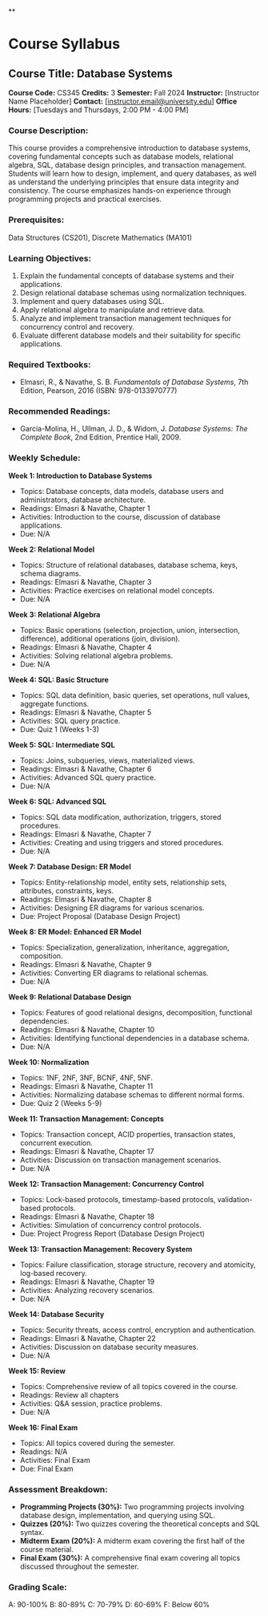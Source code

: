 **
# Course Syllabus
## Course Title: Database Systems
**Course Code:** CS345
**Credits:** 3
**Semester:** Fall 2024
**Instructor:** [Instructor Name Placeholder]
**Contact:** [instructor.email@university.edu]
**Office Hours:** [Tuesdays and Thursdays, 2:00 PM - 4:00 PM]

### Course Description:
This course provides a comprehensive introduction to database systems, covering fundamental concepts such as database models, relational algebra, SQL, database design principles, and transaction management. Students will learn how to design, implement, and query databases, as well as understand the underlying principles that ensure data integrity and consistency. The course emphasizes hands-on experience through programming projects and practical exercises.

### Prerequisites:
Data Structures (CS201), Discrete Mathematics (MA101)

### Learning Objectives:
1.  Explain the fundamental concepts of database systems and their applications.
2.  Design relational database schemas using normalization techniques.
3.  Implement and query databases using SQL.
4.  Apply relational algebra to manipulate and retrieve data.
5.  Analyze and implement transaction management techniques for concurrency control and recovery.
6.  Evaluate different database models and their suitability for specific applications.

### Required Textbooks:
- Elmasri, R., & Navathe, S. B. *Fundamentals of Database Systems*, 7th Edition, Pearson, 2016 (ISBN: 978-0133970777)

### Recommended Readings:
- Garcia-Molina, H., Ullman, J. D., & Widom, J. *Database Systems: The Complete Book*, 2nd Edition, Prentice Hall, 2009.

### Weekly Schedule:
**Week 1: Introduction to Database Systems**
- Topics: Database concepts, data models, database users and administrators, database architecture.
- Readings: Elmasri & Navathe, Chapter 1
- Activities: Introduction to the course, discussion of database applications.
- Due: N/A

**Week 2: Relational Model**
- Topics: Structure of relational databases, database schema, keys, schema diagrams.
- Readings: Elmasri & Navathe, Chapter 3
- Activities: Practice exercises on relational model concepts.
- Due: N/A

**Week 3: Relational Algebra**
- Topics: Basic operations (selection, projection, union, intersection, difference), additional operations (join, division).
- Readings: Elmasri & Navathe, Chapter 4
- Activities: Solving relational algebra problems.
- Due: N/A

**Week 4: SQL: Basic Structure**
- Topics: SQL data definition, basic queries, set operations, null values, aggregate functions.
- Readings: Elmasri & Navathe, Chapter 5
- Activities: SQL query practice.
- Due: Quiz 1 (Weeks 1-3)

**Week 5: SQL: Intermediate SQL**
- Topics: Joins, subqueries, views, materialized views.
- Readings: Elmasri & Navathe, Chapter 6
- Activities: Advanced SQL query practice.
- Due: N/A

**Week 6: SQL: Advanced SQL**
- Topics: SQL data modification, authorization, triggers, stored procedures.
- Readings: Elmasri & Navathe, Chapter 7
- Activities: Creating and using triggers and stored procedures.
- Due: N/A

**Week 7: Database Design: ER Model**
- Topics: Entity-relationship model, entity sets, relationship sets, attributes, constraints, keys.
- Readings: Elmasri & Navathe, Chapter 8
- Activities: Designing ER diagrams for various scenarios.
- Due: Project Proposal (Database Design Project)

**Week 8: ER Model: Enhanced ER Model**
- Topics: Specialization, generalization, inheritance, aggregation, composition.
- Readings: Elmasri & Navathe, Chapter 9
- Activities: Converting ER diagrams to relational schemas.
- Due: N/A

**Week 9: Relational Database Design**
- Topics: Features of good relational designs, decomposition, functional dependencies.
- Readings: Elmasri & Navathe, Chapter 10
- Activities: Identifying functional dependencies in a database schema.
- Due: N/A

**Week 10: Normalization**
- Topics: 1NF, 2NF, 3NF, BCNF, 4NF, 5NF.
- Readings: Elmasri & Navathe, Chapter 11
- Activities: Normalizing database schemas to different normal forms.
- Due: Quiz 2 (Weeks 5-9)

**Week 11: Transaction Management: Concepts**
- Topics: Transaction concept, ACID properties, transaction states, concurrent execution.
- Readings: Elmasri & Navathe, Chapter 17
- Activities: Discussion on transaction management scenarios.
- Due: N/A

**Week 12: Transaction Management: Concurrency Control**
- Topics: Lock-based protocols, timestamp-based protocols, validation-based protocols.
- Readings: Elmasri & Navathe, Chapter 18
- Activities: Simulation of concurrency control protocols.
- Due: Project Progress Report (Database Design Project)

**Week 13: Transaction Management: Recovery System**
- Topics: Failure classification, storage structure, recovery and atomicity, log-based recovery.
- Readings: Elmasri & Navathe, Chapter 19
- Activities: Analyzing recovery scenarios.
- Due: N/A

**Week 14: Database Security**
- Topics: Security threats, access control, encryption and authentication.
- Readings: Elmasri & Navathe, Chapter 22
- Activities: Discussion on database security measures.
- Due: N/A

**Week 15: Review**
- Topics: Comprehensive review of all topics covered in the course.
- Readings: Review all chapters
- Activities: Q&A session, practice problems.
- Due: N/A

**Week 16: Final Exam**
- Topics: All topics covered during the semester.
- Readings: N/A
- Activities: Final Exam
- Due: Final Exam

### Assessment Breakdown:
*   **Programming Projects (30%):** Two programming projects involving database design, implementation, and querying using SQL.
*   **Quizzes (20%):** Two quizzes covering the theoretical concepts and SQL syntax.
*   **Midterm Exam (20%):** A midterm exam covering the first half of the course material.
*   **Final Exam (30%):** A comprehensive final exam covering all topics discussed throughout the semester.

### Grading Scale:
A: 90-100%
B: 80-89%
C: 70-79%
D: 60-69%
F: Below 60%